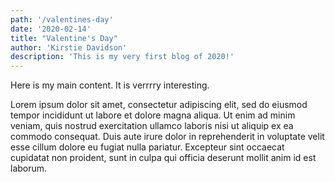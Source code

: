 ```yaml
---
path: '/valentines-day'
date: '2020-02-14'
title: "Valentine's Day"
author: 'Kirstie Davidson'
description: 'This is my very first blog of 2020!'
---
```


Here is my main content.
It is verrrry interesting.

Lorem ipsum dolor sit amet, consectetur adipiscing elit, sed do eiusmod tempor incididunt 
ut labore et dolore magna aliqua. Ut enim ad minim veniam, quis nostrud exercitation ullamco 
laboris nisi ut aliquip ex ea commodo consequat. Duis aute irure dolor in reprehenderit in 
voluptate velit esse cillum dolore eu fugiat nulla pariatur. Excepteur sint occaecat cupidatat non proident, 
sunt in culpa qui officia deserunt mollit anim id est laborum.